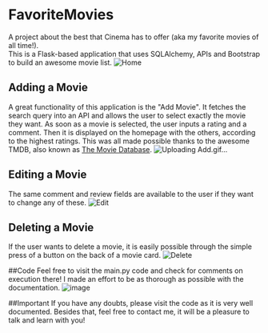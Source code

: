 # FavoriteMovies
A project about the best that Cinema has to offer (aka my favorite movies of all time!).  
This is a Flask-based application that uses SQLAlchemy, APIs and Bootstrap to build an awesome movie list.
![Home](https://user-images.githubusercontent.com/31540553/163634641-1763bcda-3489-4c86-a652-ac9a27e32685.gif)


## Adding a Movie
A great functionality of this application is the "Add Movie". It fetches the search query into an API and allows the user to select exactly the movie they want.
As soon as a movie is selected, the user inputs a rating and a comment. Then it is displayed on the homepage with the others, according to the highest ratings.
This was all made possible thanks to the awesome TMDB, also known as [The Movie Database](https://www.themoviedb.org/).
![Uploading Add.gif…]()


## Editing a Movie
The same comment and review fields are available to the user if they want to change any of these. 
![Edit](https://user-images.githubusercontent.com/31540553/163639161-208cde4b-ab03-46b8-83b3-ad332ab78139.gif)



## Deleting a Movie
If the user wants to delete a movie, it is easily possible through the simple press of a button on the back of a movie card.
![Delete](https://user-images.githubusercontent.com/31540553/163639258-9bf346db-d964-4686-a7d6-f3f96f19545f.gif)



##Code
Feel free to visit the main.py code and check for comments on execution there! I made an effort to be as thorough as possible with the documentation.
![image](https://user-images.githubusercontent.com/31540553/163635791-a4e3cfb8-1f96-4299-a23e-e0af82a61fdb.png)


##Important
If you have any doubts, please visit the code as it is very well documented. Besides that, feel free to contact me, it will be a pleasure to talk and learn with you!
